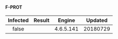 #### F-PROT
| Infected      | Result      | Engine      | Updated      |
|:-------------:|:-----------:|:-----------:|:------------:|
| false |  | 4.6.5.141 | 20180729 |


